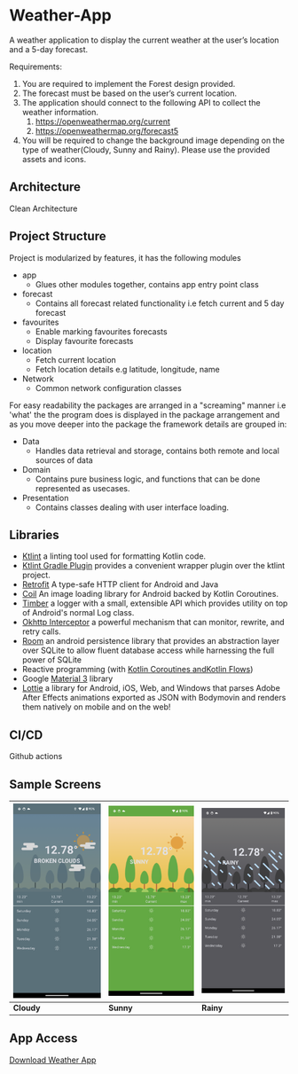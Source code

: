 # Weather-App

A weather application to display the current weather at the user’s location and a 5-day forecast.

Requirements:

1. You are required to implement the Forest design provided.
2. The forecast must be based on the user’s current location.
3. The application should connect to the following API to collect the weather information.
    1. https://openweathermap.org/current
    2. https://openweathermap.org/forecast5
4. You will be required to change the background image depending on the type of weather(Cloudy,
   Sunny and Rainy). Please use the provided assets and icons.

## Architecture

Clean Architecture

## Project Structure

Project is modularized by features, it has the following modules

- app
    - Glues other modules together, contains app entry point class
- forecast
    - Contains all forecast related functionality i.e fetch current and 5 day forecast
- favourites
    - Enable marking favourites forecasts
    - Display favourite forecasts
- location
    - Fetch current location
    - Fetch location details e.g latitude, longitude, name
- Network
    - Common network configuration classes

For easy readability the packages are arranged in a "screaming" manner i.e 'what' the the program
does is displayed in the package
arrangement and as you move deeper into the package the framework details are grouped in:

- Data
    - Handles data retrieval and storage, contains both remote and local sources of data
- Domain
    - Contains pure business logic, and functions that can be done represented as usecases.
- Presentation
    - Contains classes dealing with user interface loading.

## Libraries

* [Ktlint](https://pinterest.github.io/ktlint/latest/)  a linting tool used for formatting Kotlin
  code.
* [Ktlint Gradle Plugin](https://github.com/jlleitschuh/ktlint-gradle) provides a convenient wrapper
  plugin over the ktlint project.
* [Retrofit](https://square.github.io/retrofit/) A type-safe HTTP client for Android and Java
* [Coil](https://coil-kt.github.io/coil/) An image loading library for Android backed by Kotlin
  Coroutines.
* [Timber](https://jakewharton.github.io/timber/docs/5.x/) a logger with a small, extensible API
  which provides utility on top of Android's normal Log class.
* [Okhttp Interceptor](https://square.github.io/okhttp/features/interceptors/)  a powerful mechanism
  that can monitor, rewrite, and retry calls.
* [Room](https://developer.android.com/training/data-storage/room)  an android persistence library
  that provides an abstraction layer over SQLite to allow fluent database access while harnessing
  the full power of SQLite
* Reactive programming (with [Kotlin Coroutines andKotlin Flows](https://kotlinlang.org/docs/reference/coroutines/flow.html))
* Google [Material 3](https://m3.material.io/) library
* [Lottie](https://airbnb.io/lottie/#/README) a library for Android, iOS, Web, and Windows that parses Adobe After Effects animations exported as JSON with Bodymovin and renders them natively on mobile and on the web!

## CI/CD

Github actions

## Sample Screens

 ![Grid Image](docs/cloudy.png) | ![Sort Menu Image](docs/sunny.png) | ![Details Screen Image](docs/rainy.png) 
--------------------------------|------------------------------------|------------------------------------------
 **Cloudy**                     | **Sunny**                          | **Rainy**                                

## App Access

[Download Weather App](https://drive.google.com/drive/folders/1aoOwCX44ZIJgqekw5CFH_RifirvJQj3Z?usp=sharing)
